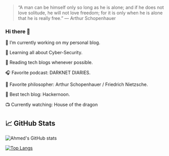 
>“A man can be himself only so long as he is alone; and if he does not love solitude, he will not love freedom; for it is only when he is alone that he is really free.”
― Arthur Schopenhauer

### Hi there 👋

🔭   I’m currently working on my personal blog.

🌱   Learning all about Cyber-Security.

📰   Reading tech blogs whenever possible.

:headphones:   Favorite podcast: DARKNET DIARIES.

:man:   Favorite philosopher: Arthur Schopenhauer / Friedrich Nietzsche.

:page_facing_up:   Best tech blog: Hackernoon.

:tv:   Currently watching: House of the dragon

<h2> 📈 GitHub Stats </h2>

![Ahmed's GitHub stats](https://github-readme-stats.vercel.app/api?username=Ahmed-Z&show_icons=true&theme=dark)

[![Top Langs](https://github-readme-stats.vercel.app/api/top-langs/?username=Ahmed-Z&layout=compact&theme=dark)](https://github.com/anuraghazra/github-readme-stats)
